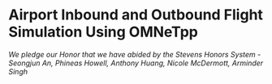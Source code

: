 # Airport Inbound and Outbound Flight Simulation Using OMNeTpp
*We pledge our Honor that we have abided by the Stevens Honors System - Seongjun An, Phineas Howell, Anthony Huang,  Nicole McDermott,  Arminder Singh*
